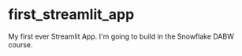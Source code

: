 # first_streamlit_app
My first ever Streamlit App. I'm going to build in the Snowflake DABW course. 
